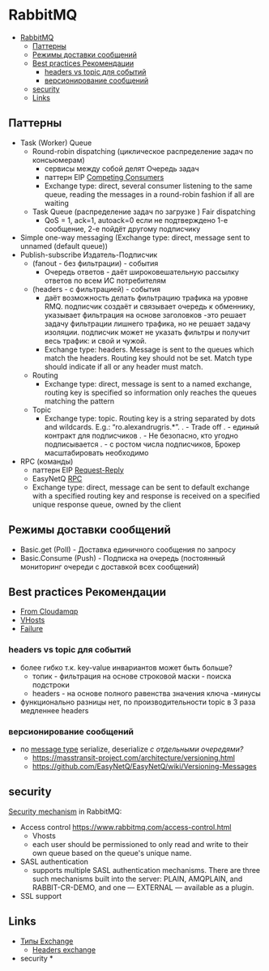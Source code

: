 # RabbitMQ

- [RabbitMQ](#rabbitmq)
  - [Паттерны](#паттерны)
  - [Режимы доставки сообщений](#режимы-доставки-сообщений)
  - [Best practices Рекомендации](#best-practices-рекомендации)
    - [headers vs topic для событий](#headers-vs-topic-для-событий)
    - [версионирование сообщений](#версионирование-сообщений)
  - [security](#security)
  - [Links](#links)

## Паттерны

* Task (Worker) Queue 
  - Round-robin dispatching (циклическое распределение задач по консьюмерам) 
    - сервисы между собой делят Очередь задач
    - паттерн EIP [Competing Consumers](https://www.enterpriseintegrationpatterns.com/patterns/messaging/CompetingConsumers.html)
    - Exchange type: direct, several consumer listening to the same queue, reading the messages in a round-robin fashion if all are waiting
  - Task Queue (распределение задач по загрузке ) Fair dispatching
    - QoS = 1, ack=1, autoack=0 если не подтверждено 1-е сообщение, 2-е пойдёт другому подписчику
* Simple one-way messaging (Exchange type: direct, message sent to unnamed (default queue))
* Publish-subscribe Издатель-Подписчик
  - (fanout - без фильтрации) - события
    - Очередь ответов - даёт широковешательную рассылку ответов по всем ИС потребителям
  - (headers - с фильтрацией) - события
    - даёт возможность делать фильтрацию трафика на уровне RMQ. подписчик создаёт и связывает очередь к обменнику, указывает фильтрация на основе заголовков -это решает задачу фильтрации лишнего трафика, но не решает задачу изоляции. подписчик может не указать фильтры и получит весь трафик: и свой и чужой.
    - Exchange type: headers. Message is sent to the queues which match the headers. Routing key should not be set. Match type should indicate if all or any header must match.
  - Routing
    - Exchange type: direct, message is sent to a named exchange, routing key is specified so information only reaches the queues matching the pattern
  - Topic
    - Exchange type: topic. Routing key is a string separated by dots and wildcards. E.g.: “ro.alexandrugris.*”.
. - Trade off
.   - единый контракт для подписчиков
.   - Не безопасно, кто угодно подписывается
.   - с ростом числа подписчиков, Брокер масштабировать необходимо
* RPC (команды)
  - паттерн EIP [Request-Reply](https://www.enterpriseintegrationpatterns.com/patterns/messaging/RequestReply.html)
  - EasyNetQ [RPC](https://github.com/EasyNetQ/EasyNetQ/wiki/Request-Response)
  - Exchange type: direct, message can be sent to default exchange with a specified routing key and response is received on a specified unique response queue, owned by the client

## Режимы доставки сообщений

* Basic.get (Poll) - Доставка единичного сообщения по запросу
* Basic.Consume (Push) - Подписка на очередь (постоянный мониторинг очереди с доставкой всех сообщений)

## Best practices Рекомендации

* [From Cloudamqp](https://www.cloudamqp.com/blog/part1-rabbitmq-best-practice.html)
* [VHosts](rmq/rmq.vhost.md)
* [Failure](rmq/rmq.failure.md)

### headers vs topic для событий

- более гибко т.к. key-value инвариантов может быть больше?
  - топик - фильтрация на основе строковой маски - поиска подстроки
  - headers - на основе полного равенства значения ключа
-минусы
- функционально разницы нет, по производительности topic в 3 раза медленнее headers

### версионирование сообщений

- по [message type](http://rabbitmq.github.io/rabbitmq-dotnet-client/api/RabbitMQ.Client.IBasicProperties.html#RabbitMQ_Client_IBasicProperties_Type) serialize, deserialize _с отдельными очередями?_
  - https://masstransit-project.com/architecture/versioning.html
  - https://github.com/EasyNetQ/EasyNetQ/wiki/Versioning-Messages

## security

[Security mechanism](https://stackoverflow.com/questions/7840283/how-can-queues-be-made-private-secure-in-rabbitmq-in-a-multitenancy-system) in RabbitMQ:

- Access control https://www.rabbitmq.com/access-control.html
  - Vhosts
  - each user should be permissioned to only read and write to their own queue based on the queue's unique name.
- SASL authentication
  - supports multiple SASL authentication mechanisms. There are three such mechanisms built into the server: PLAIN, AMQPLAIN, and RABBIT-CR-DEMO, and one — EXTERNAL — available as a plugin.
- SSL support

## Links

* [Типы Exchange](https://habr.com/ru/post/489086/)
  * [Headers exchange](https://codedestine.com/rabbitmq-headers-exchange/)
* security
  * 
